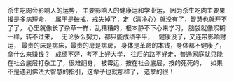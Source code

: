 杀生吃肉会影响人的运势，
主要影响人的健康运和学业运，
因为杀生吃肉主要果报是多病短命，
&nbsp;
属于是破戒，戒失掉了，定（清净心）就没有了，智慧也就开不了了，
心里就像长了杂草一样，乱糟糟的，根本静不下心来学习，
脑袋就像浆糊一样，转不过来，
&nbsp;
无论多么努力，都只能成绩平平，
&nbsp;
健康没了，又连带影响财运，
最贵的床是病床，最贵的房是病房，
身体是革命的本钱，身体都不健康了，拿什么来赚钱？
&nbsp;
成绩不好，考不上好大学，
往后的路不好走，普通家庭就只能在社会底层打杂工了，很难翻身，
被霉运，按在社会底层，按的死死的，
&nbsp;
如果不是遇到佛法大智慧的指引，这辈子也就那样了，
造孽的很！